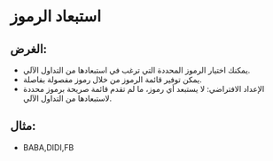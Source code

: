 # **استبعاد الرموز**

## الغرض:

- يمكنك اختيار الرموز المحددة التي ترغب في استبعادها من التداول الآلي.
- يمكن توفير قائمة الرموز من خلال رموز مفصولة بفاصلة.
- الإعداد الافتراضي: لا يستبعد أي رموز، ما لم تقدم قائمة صريحة برموز محددة لاستبعادها من التداول الآلي.

## مثال:

- BABA,DIDI,FB
